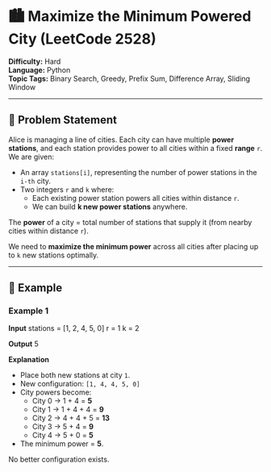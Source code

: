 # 🏙️ Maximize the Minimum Powered City (LeetCode 2528)

**Difficulty:** Hard  
**Language:** Python  
**Topic Tags:** Binary Search, Greedy, Prefix Sum, Difference Array, Sliding Window  

---

## 🧩 Problem Statement

Alice is managing a line of cities. Each city can have multiple **power stations**, and each station provides power to all cities within a fixed **range** `r`.  
We are given:
- An array `stations[i]`, representing the number of power stations in the `i-th` city.
- Two integers `r` and `k` where:
  - Each existing power station powers all cities within distance `r`.
  - We can build **k new power stations** anywhere.

The **power** of a city = total number of stations that supply it (from nearby cities within distance `r`).

We need to **maximize the minimum power** across all cities after placing up to `k` new stations optimally.

---

## 🧠 Example

### Example 1
**Input**
stations = [1, 2, 4, 5, 0]
r = 1
k = 2

**Output**
5

**Explanation**
- Place both new stations at city `1`.
- New configuration: `[1, 4, 4, 5, 0]`
- City powers become:
  - City 0 → 1 + 4 = **5**
  - City 1 → 1 + 4 + 4 = **9**
  - City 2 → 4 + 4 + 5 = **13**
  - City 3 → 5 + 4 = **9**
  - City 4 → 5 + 0 = **5**
- The minimum power = **5**.

No better configuration exists.